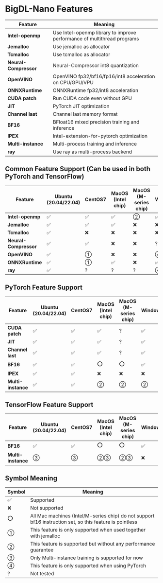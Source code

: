# BigDL-Nano Features

| Feature               | Meaning                                                                 |
| --------------------- | ----------------------------------------------------------------------- |
| **Intel-openmp**      | Use Intel-openmp library to improve performance of multithread programs |
| **Jemalloc**          | Use jemalloc as allocator                                               |
| **Tcmalloc**          | Use tcmalloc as allocator                                               |
| **Neural-Compressor** | Neural-Compressor int8 quantization                                     |
| **OpenVINO**          | OpenVINO fp32/bf16/fp16/int8 acceleration on CPU/GPU/VPU                |
| **ONNXRuntime**       | ONNXRuntime fp32/int8 acceleration                                      |
| **CUDA patch**        | Run CUDA code even without GPU                                          |
| **JIT**               | PyTorch JIT optimization                                                |
| **Channel last**      | Channel last memory format                                              |
| **BF16**              | BFloat16 mixed precision training and inference                         |
| **IPEX**              | Intel-extension-for-pytorch optimization                                |
| **Multi-instance**    | Multi-process training and inference                                    |
| **ray**               | Use ray as multi-process backend                                        |

## Common Feature Support (Can be used in both PyTorch and TensorFlow)

| Feature               | Ubuntu (20.04/22.04) | CentOS7 | MacOS (Intel chip) | MacOS (M-series chip) | Windows |
| --------------------- | -------------------- | ------- | ------------------ | --------------------- | ------- |
| **Intel-openmp**      | ✅                    | ✅       | ✅                  | ②                     | ✅       |
| **Jemalloc**          | ✅                    | ✅       | ✅                  | ❌                     | ❌       |
| **Tcmalloc**          | ✅                    | ❌       | ❌                  | ❌                     | ❌       |
| **Neural-Compressor** | ✅                    | ✅       | ❌                  | ❌                     | ?       |
| **OpenVINO**          | ✅                    | ①       | ❌                  | ❌                     | ④       |
| **ONNXRuntime**       | ✅                    | ①       | ✅                  | ❌                     | ✅       |
| **ray**               | ✅                    | ?       | ?                  | ?                     | ④       |

## PyTorch Feature Support

| Feature            | Ubuntu (20.04/22.04) | CentOS7 | MacOS (Intel chip) | MacOS (M-series chip) | Windows |
| ------------------ | -------------------- | ------- | ------------------ | --------------------- | ------- |
| **CUDA patch**     | ✅                    | ✅       | ✅                  | ?                     | ✅       |
| **JIT**            | ✅                    | ✅       | ✅                  | ?                     | ✅       |
| **Channel last**   | ✅                    | ✅       | ✅                  | ?                     | ✅       |
| **BF16**           | ✅                    | ✅       | ⭕                  | ⭕                     | ✅       |
| **IPEX**           | ✅                    | ✅       | ❌                  | ❌                     | ❌       |
| **Multi-instance** | ✅                    | ✅       | ②                  | ②                     | ②       |

## TensorFlow Feature Support

| Feature            | Ubuntu (20.04/22.04) | CentOS7 | MacOS (Intel chip) | MacOS (M-series chip) | Windows |
| ------------------ | -------------------- | ------- | ------------------ | --------------------- | ------- |
| **BF16**           | ✅                    | ✅       | ⭕                  | ⭕                     | ✅       |
| **Multi-instance** | ③                    | ③       | ②③                 | ②③                    | ❌       |

## Symbol Meaning

| Symbol | Meaning                                                                                                  |
| ------ | -------------------------------------------------------------------------------------------------------- |
| ✅      | Supported                                                                                                |
| ❌      | Not supported                                                                                            |
| ⭕      | All Mac machines (Intel/M-series chip) do not support bf16 instruction set, so this feature is pointless |
| ①      | This feature is only supported when used together with jemalloc                                          |
| ②      | This feature is supported but without any performance guarantee                                          |
| ③      | Only Multi-instance training is supported for now                                                        |
| ④      | This feature is only supported when using PyTorch                                                        |
| ?      | Not tested                                                                                               |

